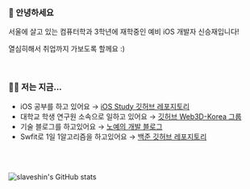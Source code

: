 ### 👋 안녕하세요

서울에 살고 있는 컴퓨터학과 3학년에 재학중인 예비 iOS 개발자 신승재입니다!

열심히해서 취업까지 가보도록 할께요 :)


<br/>

### 🧑‍💻 저는 지금...

- iOS 공부를 하고 있어요 → [iOS Study 깃허브 레포지토리](https://github.com/slaveshin/iOS-Study)
- 대학교 학생 연구원 소속으로 일하고 있어요 → [깃허브 Web3D-Korea 그룹](https://github.com/Web3D-Korea)
- 기술 블로그를 하고있어요 → [노예의 개발 블로그](https://slaveshin.tistory.com/)
- Swfit로 1일 1알고리즘을 하고있어요 → [백준 깃허브 레포지토리](https://github.com/slaveshin/baekjoon)
<br/>
<br/>

![slaveshin's GitHub stats](https://github-readme-stats.vercel.app/api?username=slaveshin&theme=radical&show_icons=true)

<!--
**slaveshin/slaveshin** is a ✨ _special_ ✨ repository because its `README.md` (this file) appears on your GitHub profile.

Here are some ideas to get you started:

- 🔭 I’m currently working on ...
- 🌱 I’m currently learning ...
- 👯 I’m looking to collaborate on ...
- 🤔 I’m looking for help with ...
- 💬 Ask me about ...
- 📫 How to reach me: ...
- 😄 Pronouns: ...
- ⚡ Fun fact: ...
-->
